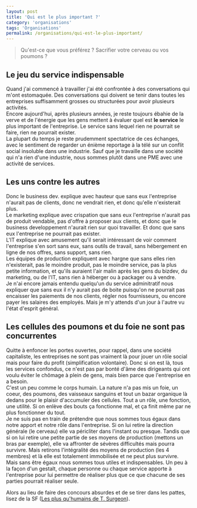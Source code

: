 ```yaml
---
layout: post
title: 'Qui est le plus important ?'
category: 'organisations'
tags: 'Organisations'
permalink: /organisations/qui-est-le-plus-important/
---
```

> Qu'est-ce que vous préférez ? Sacrifier votre cerveau ou vos poumons ?

## Le jeu du service indispensable
Quand j'ai commencé à travailler j'ai été confrontée à des conversations qui m'ont estomaquée. Des conversations qui doivent se tenir dans toutes les entreprises suffisamment grosses ou structurées pour avoir plusieurs activités.   
Encore aujourd'hui, après plusieurs années, je reste toujours ébahie de la verve et de l'énergie que les gens mettent à évaluer quel est **le service** le plus important de l'entreprise. Le service sans lequel rien ne pourrait se faire, rien ne pourrait exister.   
La plupart du temps je reste prudemment spectatrice de ces échanges, avec le sentiment de regarder un énième reportage à la télé sur un conflit social insoluble dans une industrie. Sauf que je travaille dans une société qui n'a rien d'une industrie, nous sommes plutôt dans une PME avec une activité de services.   

## Les uns contre les autres
Donc le business dev. explique avec hauteur que sans eux l'entreprise n'aurait pas de clients, donc ne vendrait rien, et donc qu'elle n'existerait plus.   
Le marketing explique avec crispation que sans eux l'entreprise n'aurait pas de produit vendable, pas d'offre à proposer aux clients, et donc que le business developpement n'aurait rien sur quoi travailler. Et donc que sans eux l'entreprise ne pourrait pas exister.   
L'IT explique avec amusement qu'il serait intéressant de voir comment l'entreprise s'en sort sans eux, sans outils de travail, sans hébergement en ligne de nos offres, sans support, sans rien.   
Les équipes de production expliquent avec hargne que sans elles rien n'existerait, pas le moindre produit, pas le moindre service, pas la plus petite information, et qu'ils auraient l'air malin après les gens du bizdev, du marketing, ou de l'IT, sans rien à héberger ou à packager ou à vendre.   
Je n'ai encore jamais entendu quelqu'un du service adminitratif nous expliquer que sans eux il n'y aurait pas de boite puisqu'on ne pourrait pas encaisser les paiements de nos clients, régler nos fournisseurs, ou encore payer les salaires des employés. Mais je m'y attends d'un jour à l'autre vu l'état d'esprit général.   

## Les cellules des poumons et du foie ne sont pas concurrentes
Quitte à enfoncer les portes ouvertes, pour rappel, dans une société capitaliste, les entreprises ne sont pas vraiment là pour jouer un rôle social mais pour faire du profit (simplification volontaire). Donc si on est là, tous les services confondus, ce n'est pas par bonté d'âme des dirigeants qui ont voulu éviter le chômage à plein de gens, mais bien parce que l'entreprise en a besoin.   
C'est un peu comme le corps humain. La nature n'a pas mis un foie, un coeur, des poumons, des vaisseaux sanguins et tout un bazar organique là dedans pour le plaisir d'accumuler des cellules. Tout a un rôle, une fonction, une utilité. Si on enlève des bouts ça fonctionne mal, et ça finit même par ne plus fonctionner du tout.   
Je ne suis pas en train de prétendre que nous sommes tous égaux dans notre apport et notre rôle dans l'entreprise. Si on lui retire la direction générale (le cerveau) elle va péricliter dans l'instant ou presque. Tandis que si on lui retire une petite partie de ses moyens de production (mettons un bras par exemple), elle va affronter de sévères difficultés mais pourra survivre. Mais retirons l'intégralité des moyens de production (les 4 membres) et là elle est totalement immobilisée et ne peut plus survivre.   
Mais sans être égaux nous sommes tous utiles et indispensables. Un peu à la façon d'un gestalt, chaque personne ou chaque service apporte à l'entreprise pour lui permettre de réaliser plus que ce que chacune de ses parties pourrait réaliser seule.   

Alors au lieu de faire des concours absurdes et de se tirer dans les pattes, lisez de la SF ([Les plus qu'humains de T. Surgeon](http://fr.wikipedia.org/wiki/Les_Plus_qu'humains#Th.C3.A8mes "Les plus qu'humains de T. Sturgeon")).   

